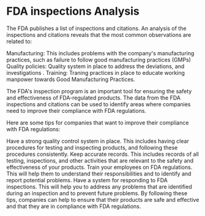 # FDA inspections Analysis


The FDA publishes a list of inspections and citations. An analysis of the inspections and citations reveals that the most common observations are related to:

Manufacturing: This includes problems with the company's manufacturing practices, such as failure to follow good manufacturing practices (GMPs) 
Quality policies: Quality system in place to address the deviations, and investigations .
Training: Traning practices in place to educate working manpower towards Good Manufacturing Practices.

The FDA's inspection program is an important tool for ensuring the safety and effectiveness of FDA-regulated products. The data from the FDA inspections and citations  can be used to identify areas where companies need to improve their compliance with FDA regulations.

Here are some tips for companies that want to improve their compliance with FDA regulations:

Have a strong quality control system in place. This includes having clear procedures for testing and inspecting products, and following these procedures consistently.
Keep accurate records. This includes records of all testing, inspections, and other activities that are relevant to the safety and effectiveness of your products.
Train your employees on FDA regulations. This will help them to understand their responsibilities and to identify and report potential problems.
Have a system for responding to FDA inspections. This will help you to address any problems that are identified during an inspection and to prevent future problems.
By following these tips, companies can help to ensure that their products are safe and effective and that they are in compliance with FDA regulations.
